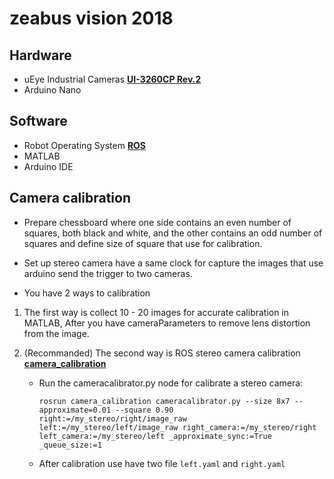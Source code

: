 # zeabus vision 2018

## Hardware

* uEye Industrial Cameras [**UI-3260CP Rev.2**](https://en.ids-imaging.com/store/ui-3260cp-rev-2.html)
* Arduino Nano

## Software

* Robot Operating System [**ROS**](http://www.ros.org) 
* MATLAB
* Arduino IDE

## Camera calibration
    
* Prepare chessboard where one side contains an even number of squares, both black and white, and the other contains an odd number of squares and define size of square that use for calibration.  

* Set up stereo camera have a same clock for capture the images that use arduino send the trigger to two cameras.
    
* You have 2 ways to calibration
    
1. The first way is collect 10 - 20 images for accurate calibration in MATLAB, After you have cameraParameters to remove lens distortion from the image. 
   
2. (Recommanded) The second way is ROS stereo camera calibration [**camera_calibration**](https://wiki.ros.org/camera_calibration/)
    
    *  Run the cameracalibrator.py node for calibrate a stereo camera:
        
        ```
        rosrun camera_calibration cameracalibrator.py --size 8x7 --approximate=0.01 --square 0.90 right:=/my_stereo/right/image_raw left:=/my_stereo/left/image_raw right_camera:=/my_stereo/right left_camera:=/my_stereo/left _approximate_sync:=True _queue_size:=1
        ```
    * After calibration use have two file `left.yaml` and `right.yaml`
    
